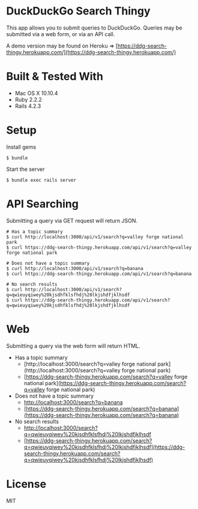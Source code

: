 DuckDuckGo Search Thingy
========================

This app allows you to submit queries to DuckDuckGo.  Queries may be submitted via a web form, or via an API call.

A demo version may be found on Heroku => [https://ddg-search-thingy.herokuapp.com/](https://ddg-search-thingy.herokuapp.com/)

Built & Tested With
===================

* Mac OS X 10.10.4
* Ruby 2.2.2
* Rails 4.2.3

Setup
=====

Install gems

```
$ bundle
```
Start the server
```
$ bundle exec rails server
```

API Searching
=============

Submitting a query via GET request will return JSON.

```
# Has a topic summary
$ curl http://localhost:3000/api/v1/search?q=valley forge national park
$ curl https://ddg-search-thingy.herokuapp.com/api/v1/search?q=valley forge national park

# Does not have a topic summary
$ curl http://localhost:3000/api/v1/search?q=banana
$ curl https://ddg-search-thingy.herokuapp.com/api/v1/search?q=banana

# No search results
$ curl http://localhost:3000/api/v1/search?q=qwieuyqiwey%20kjsdhfklsfhdj%20lkjshdfjklhsdf
$ curl https://ddg-search-thingy.herokuapp.com/api/v1/search?q=qwieuyqiwey%20kjsdhfklsfhdj%20lkjshdfjklhsdf

```

Web
===

Submitting a query via the web form will return HTML.

* Has a topic summary
  * [http://localhost:3000/search?q=valley forge national park](http://localhost:3000/search?q=valley forge national park)
  * [https://ddg-search-thingy.herokuapp.com/search?q=valley forge national park](https://ddg-search-thingy.herokuapp.com/search?q=valley forge national park)
* Does not have a topic summary
  * [http://localhost:3000/search?q=banana](http://localhost:3000/search?q=banana)
  * [https://ddg-search-thingy.herokuapp.com/search?q=banana](https://ddg-search-thingy.herokuapp.com/search?q=banana)
* No search results
  * [http://localhost:3000/search?q=qwieuyqiwey%20kjsdhfklsfhdj%20lkjshdfjklhsdf](http://localhost:3000/search?q=qwieuyqiwey%20kjsdhfklsfhdj%20lkjshdfjklhsdf)
  * [https://ddg-search-thingy.herokuapp.com/search?q=qwieuyqiwey%20kjsdhfklsfhdj%20lkjshdfjklhsdf](https://ddg-search-thingy.herokuapp.com/search?q=qwieuyqiwey%20kjsdhfklsfhdj%20lkjshdfjklhsdf)

License
=======

MIT
